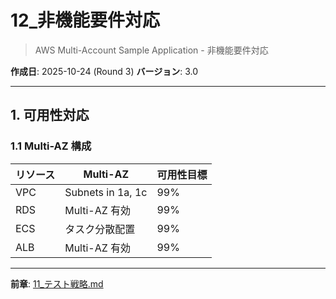 # 12_非機能要件対応

> AWS Multi-Account Sample Application - 非機能要件対応

**作成日**: 2025-10-24 (Round 3)
**バージョン**: 3.0

---

## 1. 可用性対応

### 1.1 Multi-AZ 構成

| リソース | Multi-AZ | 可用性目標 |
|---------|---------|-----------|
| VPC | Subnets in 1a, 1c | 99% |
| RDS | Multi-AZ 有効 | 99% |
| ECS | タスク分散配置 | 99% |
| ALB | Multi-AZ 有効 | 99% |

---

**前章**: [11_テスト戦略.md](./11_テスト戦略.md)
